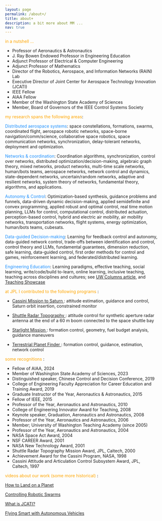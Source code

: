 ```yaml
---
layout: page
permalink: /about+/
title: about+
description: a bit more about MM ...
nav: true
---
```


<span style="color: orange;"> in a nutshell ...</span> 

* Professor of Aeronautics & Astronautics
* J. Ray Bowen Endowed Professor in Engineering Education
* Adjunct Professor of Electrical & Computer Engineering
* Adjunct Professor of Mathematics
* Director of the Robotics, Aerospace, and Information Networks (RAIN) Lab
* Executive Director of Joint Center for Aerospace Technology Innovation (JCATI)
* IEEE Fellow
* AIAA Fellow 
* Member of the Washington State Academy of Sciences
* Member, Board of Governors of the IEEE Control Systems Society 

<!-- Write your biography here. Tell the world about yourself. Link to your favorite [subreddit](http://reddit.com). You can put a picture in, too. The code is already in, just name your picture `prof_pic.jpg` and put it in the `img/` folder. -->
<!-- 
Put your address / P.O. box / other info right below your picture. You can also disable any these elements by editing `profile` property of the YAML header of your `_pages/about.md`. Edit `_bibliography/papers.bib` and Jekyll will render your [publications page](/al-folio/publications/) automatically. -->

<!-- Link to your social media connections, too. This theme is set up to use [Font Awesome icons](http://fortawesome.github.io/Font-Awesome/) and [Academicons](https://jpswalsh.github.io/academicons/), like the ones below. Add your Facebook, Twitter, LinkedIn, Google Scholar, or just disable all of them.
 -->

<span style="color: orange;"> my research spans the following areas</span>:

<span style="color: dodgerblue;"> Distributed aerospace systems</span>: space constellations, formations, swarms, coordinated flight, aerospace robotic networks, space-borne navigation/comm/science, collaborative space robotics, space communication networks, synchronization, delay-tolerant networks, deployment and optimization.

<span style="color: dodgerblue;"> Networks & coordination</span>: Coordination algorithms, synchronization, control over networks, distributed optimization/decision-making, algebraic graph theory, mixed networks, product networks, multi-time scale networks, human/bots teams, aerospace networks, network control and dynamics, state-dependent networks, uncertain/random networks, adaptive and resilient networks, system theory of networks, fundamental theory, algorithms, and applications.

<span style="color: dodgerblue;"> Autonomy & Control</span>:
Optimization-based synthesis, guidance problems and funnels, data-driven dynamic decision-making, applied semidefinite and convex programming, applied robust and optimal control, real time motion planning, LLMs for control, computational control, distributed actuation, perception-based control, hybrid and electric air mobility, air mobility networks,
transportation networks, flight systems, energy optimization, 
human/bots teams, cubesats.

<span style="color: dodgerblue;"> Data-guided Decision-making</span>:
Learning for feedback control and autonomy, data-guided network control, trade-offs between identification and control, control theory and LLMs, fundamental guarantees, dimension reduction, safe learning, data-guided control, first order methods for control and games, reinforcement learning, and federated/distributed learning.

<span style="color: dodgerblue;"> Engineering Education</span>:
Learning paradigms, effective teaching, social learning, write/code/build to-learn, online learning, inclusive teaching, teaching across disciplines and cultures; see  <a href="http://www.washington.edu/alumni/columns/june05/league_mesbahi.html">UW Columns article</a>, and 
<a href="https://www.washington.edu/news/2009/05/21/three-award-winning-profs-provide-a-taste-of-their-teaching-in-showcase/">Teaching Showcase</a>

<!-- 
https://www.youtube.com/watch?v=stzQNjtDg0g&t=2s
https://www.youtube.com/watch?v=l89o7Ff6ItU&t=1s
https://www.youtube.com/watch?v=eMXDgzpE-2Y
 -->

<span style="color: orange;"> at JPL I contributed to the following programs </span>:

* <a href="https://www.jpl.nasa.gov/missions/cassini-huygens"> Cassini Mission to Saturn </a> : attitude estimation, guidance and control, Saturn orbit insertion, constrained monitor

* <a href="https://www2.jpl.nasa.gov/srtm/"> Shuttle Radar Topography </a> : attitude control for synthetic aperture radar antenna at the end of a 60 m boom connected to the space shuttle bay

* <a href="https://trs.jpl.nasa.gov/bitstream/handle/2014/9716/02-1884.pdf?sequence=1"> Starlight Mission </a> : formation control, geometry, fuel budget analysis, guidance maneuvers

* <a href="https://en.wikipedia.org/wiki/Terrestrial_Planet_Finder"> Terrestrial Planet Finder </a> : formation control, guidance, estimation, network control

<span style="color: orange;"> some recognitions </span>: 

* Fellow of AIAA, 2024
* Member of Washington State Academy of Sciences, 2023
* Distinguished speaker, Chinese Control and Decision Conference, 2019
* College of Engineering Faculty Appreciation for Career Education and Training Award, 2019
* Graduate Instructor of the Year, Aeronautics & Astronautics, 2015
* Fellow of IEEE, 2015
* Professor of the Year, Aeronautics and Astronautics, 2010
* College of Engineering Innovator Award for Teaching, 2008
* Keynote speaker, Graduation, Aeronautics and Astronautics, 2008
* Professor of the Year, Aeronautics and Astronautics, 2006
* Member; University of Washington Teaching Academy (since 2005)
* Professor of the Year, Aeronautics and Astronautics, 2004
* NASA Space Act Award, 2004
* NSF CAREER Award, 2001
* NASA New Technology Award, 2001
* Shuttle Radar Topography Mission Award, JPL, Caltech, 2000
* Achievement Award for the Cassini Program, NASA, 1998
* Cassini Attitude and Articulation Control Subsystem Award, JPL, Caltech, 1997


<span style="color: orange;"> videos about our work (some more historical) </span>:

<a href="https://www.youtube.com/watch?v=l89o7Ff6ItU">How to Land on a Planet</a>

<a href="https://www.youtube.com/watch?v=stzQNjtDg0g">Controlling Robotic Swarms</a>

<a href="https://www.youtube.com/watch?v=QEV8LBDz00g">What is JCATI?</a>

<a href="https://www.youtube.com/watch?v=eMXDgzpE-2Y">Flying Smart with Autonomous Vehicles</a>







